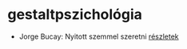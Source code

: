 # gestaltpszichológia

- Jorge Bucay: Nyitott szemmel szeretni [részletek](_details/%7Bopf.creator%7D.md#id_385)